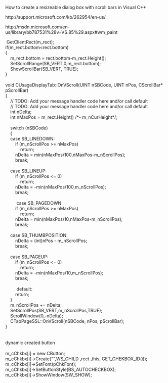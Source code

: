 <p>How to create a resizeable dialog box with scroll bars in Visual C++</p><p><p>http://support.microsoft.com/kb/262954/en-us/</p> </p><p>http://msdn.microsoft.com/en-us/library/bb787531%28v=VS.85%29.aspx#wm_paint&nbsp;</p><p>&nbsp;GetClientRect(m_rect);<br />if(m_rect.bottom&lt;rect.bottom)<br />{<br />&nbsp;&nbsp; &nbsp;m_rect.bottom = rect.bottom-m_rect.Height();<br />&nbsp;&nbsp; &nbsp;SetScrollRange(SB_VERT,0,m_rect.bottom);<br />&nbsp;&nbsp; &nbsp;ShowScrollBar(SB_VERT, TRUE);<br />}<br /><br />void CUsageDisplayTab::OnVScroll(UINT nSBCode, UINT nPos, CScrollBar* pScrollBar)<br />{<br />&nbsp;&nbsp; &nbsp;// TODO: Add your message handler code here and/or call default<br />&nbsp;&nbsp; &nbsp;// TODO: Add your message handler code here and/or call default<br />&nbsp;&nbsp; &nbsp;int nDelta;<br />&nbsp;&nbsp; &nbsp;int nMaxPos = m_rect.Height() /*- m_nCurHeight*/;<br /><br />&nbsp;&nbsp; &nbsp;switch (nSBCode)<br />&nbsp;&nbsp; &nbsp;{<br />&nbsp;&nbsp; &nbsp;case SB_LINEDOWN:<br />&nbsp;&nbsp; &nbsp;&nbsp;&nbsp; &nbsp;if (m_nScrollPos &gt;= nMaxPos)<br />&nbsp;&nbsp; &nbsp;&nbsp;&nbsp; &nbsp;&nbsp;&nbsp; &nbsp;return;<br />&nbsp;&nbsp; &nbsp;&nbsp;&nbsp; &nbsp;nDelta = min(nMaxPos/100,nMaxPos-m_nScrollPos);<br />&nbsp;&nbsp; &nbsp;&nbsp;&nbsp; &nbsp;break;<br /><br />&nbsp;&nbsp; &nbsp;case SB_LINEUP:<br />&nbsp;&nbsp; &nbsp;&nbsp;&nbsp; &nbsp;if (m_nScrollPos &lt;= 0)<br />&nbsp;&nbsp; &nbsp;&nbsp;&nbsp; &nbsp;&nbsp;&nbsp; &nbsp;return;<br />&nbsp;&nbsp; &nbsp;&nbsp;&nbsp; &nbsp;nDelta = -min(nMaxPos/100,m_nScrollPos);<br />&nbsp;&nbsp; &nbsp;&nbsp;&nbsp; &nbsp;break;<br /><br />&nbsp;&nbsp;&nbsp;&nbsp;&nbsp;&nbsp;&nbsp;&nbsp; case SB_PAGEDOWN:<br />&nbsp;&nbsp; &nbsp;&nbsp;&nbsp; &nbsp;if (m_nScrollPos &gt;= nMaxPos)<br />&nbsp;&nbsp; &nbsp;&nbsp;&nbsp; &nbsp;&nbsp;&nbsp; &nbsp;return;<br />&nbsp;&nbsp; &nbsp;&nbsp;&nbsp; &nbsp;nDelta = min(nMaxPos/10,nMaxPos-m_nScrollPos);<br />&nbsp;&nbsp; &nbsp;&nbsp;&nbsp; &nbsp;break;<br /><br />&nbsp;&nbsp; &nbsp;case SB_THUMBPOSITION:<br />&nbsp;&nbsp; &nbsp;&nbsp;&nbsp; &nbsp;nDelta = (int)nPos - m_nScrollPos;<br />&nbsp;&nbsp; &nbsp;&nbsp;&nbsp; &nbsp;break;<br /><br />&nbsp;&nbsp; &nbsp;case SB_PAGEUP:<br />&nbsp;&nbsp; &nbsp;&nbsp;&nbsp; &nbsp;if (m_nScrollPos &lt;= 0)<br />&nbsp;&nbsp; &nbsp;&nbsp;&nbsp; &nbsp;&nbsp;&nbsp; &nbsp;return;<br />&nbsp;&nbsp; &nbsp;&nbsp;&nbsp; &nbsp;nDelta = -min(nMaxPos/10,m_nScrollPos);<br />&nbsp;&nbsp; &nbsp;&nbsp;&nbsp; &nbsp;break;<br />&nbsp;&nbsp; &nbsp;<br />&nbsp;&nbsp;&nbsp;&nbsp;&nbsp;&nbsp;&nbsp;&nbsp; default:<br />&nbsp;&nbsp; &nbsp;&nbsp;&nbsp; &nbsp;return;<br />&nbsp;&nbsp; &nbsp;}<br />&nbsp;&nbsp; &nbsp;m_nScrollPos += nDelta;<br />&nbsp;&nbsp; &nbsp;SetScrollPos(SB_VERT,m_nScrollPos,TRUE);<br />&nbsp;&nbsp; &nbsp;ScrollWindow(0,-nDelta);<br />&nbsp;&nbsp; &nbsp;CTabPageSSL::OnVScroll(nSBCode, nPos, pScrollBar);<br />}<br /><br /><br />dynamic created button<br /><br />m_cChkbx[i] = new CButton;<br />m_cChkbx[i]-&gt;Create("",WS_CHILD ,rect ,this, GET_CHEKBOX_ID(i));<br />m_cChkbx[i]-&gt;SetFont(pChkFont);<br />m_cChkbx[i]-&gt;SetButtonStyle(BS_AUTOCHECKBOX);<br />m_cChkbx[i]-&gt;ShowWindow(SW_SHOW);</p>